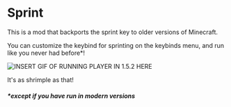 # Sprint
This is a mod that backports the sprint key to older versions of Minecraft.

You can customize the keybind for sprinting on the keybinds menu, and run like you never had before\*!

![INSERT GIF OF RUNNING PLAYER IN 1.5.2 HERE](https://cdn.modrinth.com/frog.png)

It's as shrimple as that!
##### *except if you have run in modern versions
